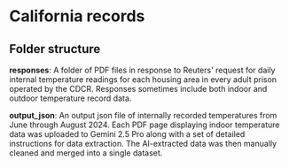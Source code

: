 # California records
 
## Folder structure

**responses**: A folder of PDF files in response to Reuters' request for daily internal temperature readings for each housing area in every adult prison operated by the CDCR. Responses sometimes include both indoor and outdoor temperature record data. 

**output_json**: An output json file of internally recorded temperatures from June through August 2024. Each PDF page displaying indoor temperature data was uploaded to Gemini 2.5 Pro along with a set of detailed instructions for data extraction. The AI-extracted data was then manually cleaned and merged into a single dataset. 
